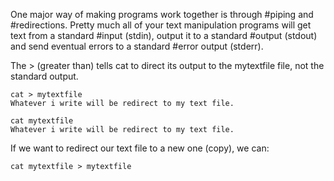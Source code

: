 
One major way of making programs work together is through #piping and #redirections. Pretty much all of your text manipulation programs will get text from a standard #input (stdin), output it to a standard #output (stdout) and send eventual errors to a standard #error output (stderr).

The > (greater than) tells cat to direct its output to the mytextfile file, not the standard output.
```
cat > mytextfile
Whatever i write will be redirect to my text file.

cat mytextfile
Whatever i write will be redirect to my text file.
```

If we want to redirect our text file to a new one (copy), we can:
```
cat mytextfile > mytextfile
```



